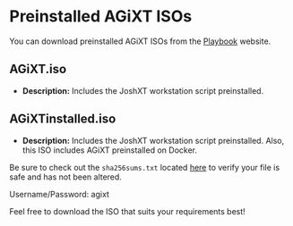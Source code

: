 # Preinstalled AGiXT ISOs

You can download preinstalled AGiXT ISOs from the [Playbook](https://www.playbook.com/s/greengecko/agixt-isos) website.

## AGiXT.iso
- **Description:** Includes the JoshXT workstation script preinstalled.

## AGiXTinstalled.iso
- **Description:** Includes the JoshXT workstation script preinstalled. Also, this ISO includes AGiXT preinstalled on Docker.

Be sure to check out the `sha256sums.txt` located [here](https://www.playbook.com/s/greengecko/agixt-isos?assetToken=F9FXZkX6N3NqHGMne6m4v2cz) to verify your file is safe and has not been altered.

Username/Password: agixt

Feel free to download the ISO that suits your requirements best!
